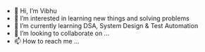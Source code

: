 - 👋 Hi, I’m Vibhu
- 👀 I’m interested in learning new things and solving problems
- 🌱 I’m currently learning DSA, System Design & Test Automation
- 💞️ I’m looking to collaborate on ...
- 📫 How to reach me ...

<!---
vb1993/vb1993 is a ✨ special ✨ repository because its `README.md` (this file) appears on your GitHub profile.
You can click the Preview link to take a look at your changes.
--->
